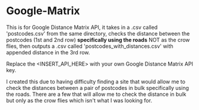 # Google-Matrix
This is for Google Distance Matrix API, it takes in a .csv called 'postcodes.csv' from the same directory, checks the distance between the postcodes (1st and 2nd row) **specifically using the roads** NOT as the crow flies, then outputs a .csv called 'postcodes_with_distances.csv' with appended distance in the 3rd row. 

Replace the <INSERT_API_HERE> with your own Google Distance Matrix API key.

I created this due to having difficulty finding a site that would allow me to check the distances between a pair of postcodes in bulk specifically using the roads. There are a few that will allow me to check the distance in bulk but only as the crow flies which isn't what I was looking for.
